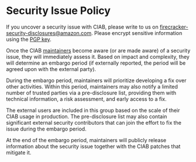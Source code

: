 # Security Issue Policy

If you uncover a security issue with CIAB, please write to us on
<firecracker-security-disclosures@amazon.com>. Please encrypt sensitive
information using the [PGP key](PGP-KEY.asc).

Once the CIAB [maintainers](MAINTAINERS.md) become aware (or are made
aware) of a security issue, they will immediately assess it. Based on impact and
complexity, they will determine an embargo period (if externally reported, the
period will be agreed upon with the external party).

During the embargo period, maintainers will prioritize developing a fix over
other activities. Within this period, maintainers may also notify a limited
number of trusted parties via a pre-disclosure list, providing them with
technical information, a risk assessment, and early access to a fix.

The external users are included in this group based on the scale of their
CIAB usage in production. The pre-disclosure list may also contain
significant external security contributors that can join the effort to fix the
issue during the embargo period.

At the end of the embargo period, maintainers will publicly release information
about the security issue together with the CIAB patches that mitigate it.
